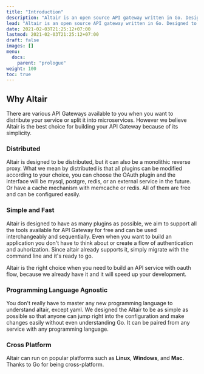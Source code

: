 ```yaml
---
title: "Introduction"
description: "Altair is an open source API gateway written in Go. Designed to be distributed, lightweight, simple, fast, reliable, cross platform, programming language agnostic and robust - by default"
lead: "Altair is an open source API gateway written in Go. Designed to be distributed, lightweight, simple, fast, reliable, cross platform, programming language agnostic and robust - by default"
date: 2021-02-03T21:25:12+07:00
lastmod: 2021-02-03T21:25:12+07:00
draft: false
images: []
menu:
  docs:
    parent: "prologue"
weight: 100
toc: true
---
```


## Why Altair

There are various API Gateways available to you when you want to distribute your service or split it into microservices. However we believe Altair is the best choice for building your API Gateway because of its simplicity.

### Distributed

Altair is designed to be distributed, but it can also be a monolithic reverse proxy. What we mean by distributed is that all plugins can be modified according to your choice, you can choose the OAuth plugin and the interface will be mysql, postgre, redis, or an external service in the future. Or have a cache mechanism with memcache or redis. All of them are free and can be configured easily.

### Simple and Fast

Altair is designed to have as many plugins as possible, we aim to support all the tools available for API Gateway for free and can be used interchangeably and sequentially. Even when you want to build an application you don't have to think about or create a flow of authentication and auhorization. Since altair already supports it, simply migrate with the command line and it's ready to go.

Altair is the right choice when you need to build an API service with oauth flow, because we already have it and it will speed up your development.

### Programming Language Agnostic

You don't really have to master any new programming language to understand altair, except yaml. We designed the Altair to be as simple as possible so that anyone can jump right into the configuration and make changes easily without even understanding Go. It can be paired from any service with any programming language.

### Cross Platform

Altair can run on popular platforms such as **Linux**, **Windows**, and **Mac**. Thanks to Go for being cross-platform.
